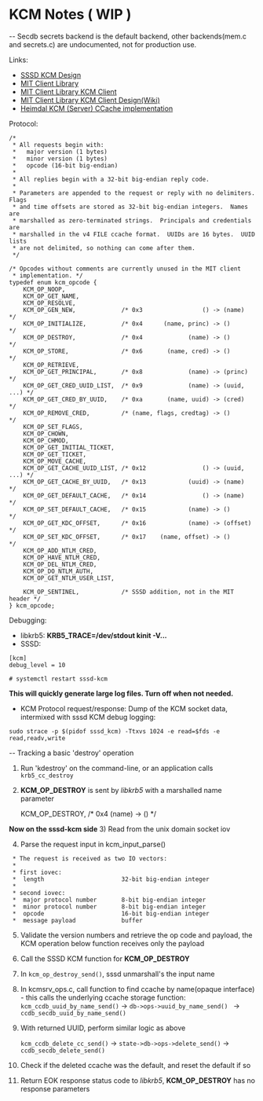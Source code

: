 # KCM Notes ( WIP )

-- Secdb secrets backend is the default backend, other backends(mem.c and 
secrets.c) are undocumented, not for production use.

Links:
* [SSSD KCM Design](https://docs.pagure.org/sssd.sssd/design_pages/kcm.html)
* [MIT Client Library](https://github.com/krb5/krb5.git)
* [MIT Client Library KCM Client](https://github.com/krb5/krb5/blob/master/src/lib/krb5/ccache/cc_kcm.c)
* [MIT Client Library KCM Client Design(Wiki)](https://k5wiki.kerberos.org/wiki/Projects/KCM_client)
* [Heimdal KCM (Server) CCache implementation](https://github.com/heimdal/heimdal/tree/master/kcm)

Protocol:
```
/*
 * All requests begin with:
 *   major version (1 bytes)
 *   minor version (1 bytes)
 *   opcode (16-bit big-endian)
 *
 * All replies begin with a 32-bit big-endian reply code.
 *
 * Parameters are appended to the request or reply with no delimiters.  Flags
 * and time offsets are stored as 32-bit big-endian integers.  Names are
 * marshalled as zero-terminated strings.  Principals and credentials are
 * marshalled in the v4 FILE ccache format.  UUIDs are 16 bytes.  UUID lists
 * are not delimited, so nothing can come after them.
 */

/* Opcodes without comments are currently unused in the MIT client
 * implementation. */
typedef enum kcm_opcode {
    KCM_OP_NOOP,
    KCM_OP_GET_NAME,
    KCM_OP_RESOLVE,
    KCM_OP_GEN_NEW,             /* 0x3                 () -> (name)      */
    KCM_OP_INITIALIZE,          /* 0x4      (name, princ) -> ()          */
    KCM_OP_DESTROY,             /* 0x4             (name) -> ()          */
    KCM_OP_STORE,               /* 0x6       (name, cred) -> ()          */
    KCM_OP_RETRIEVE,
    KCM_OP_GET_PRINCIPAL,       /* 0x8             (name) -> (princ)     */
    KCM_OP_GET_CRED_UUID_LIST,  /* 0x9             (name) -> (uuid, ...) */
    KCM_OP_GET_CRED_BY_UUID,    /* 0xa       (name, uuid) -> (cred)      */
    KCM_OP_REMOVE_CRED,         /* (name, flags, credtag) -> ()          */
    KCM_OP_SET_FLAGS,
    KCM_OP_CHOWN,
    KCM_OP_CHMOD,
    KCM_OP_GET_INITIAL_TICKET,
    KCM_OP_GET_TICKET,
    KCM_OP_MOVE_CACHE,
    KCM_OP_GET_CACHE_UUID_LIST, /* 0x12                () -> (uuid, ...) */
    KCM_OP_GET_CACHE_BY_UUID,   /* 0x13            (uuid) -> (name)      */
    KCM_OP_GET_DEFAULT_CACHE,   /* 0x14                () -> (name)      */
    KCM_OP_SET_DEFAULT_CACHE,   /* 0x15            (name) -> ()          */
    KCM_OP_GET_KDC_OFFSET,      /* 0x16            (name) -> (offset)    */
    KCM_OP_SET_KDC_OFFSET,      /* 0x17    (name, offset) -> ()          */
    KCM_OP_ADD_NTLM_CRED,
    KCM_OP_HAVE_NTLM_CRED,
    KCM_OP_DEL_NTLM_CRED,
    KCM_OP_DO_NTLM_AUTH,
    KCM_OP_GET_NTLM_USER_LIST,

    KCM_OP_SENTINEL,            /* SSSD addition, not in the MIT header */
} kcm_opcode;
```


Debugging: 
* libkrb5: **KRB5_TRACE=/dev/stdout kinit -V...**
* SSSD:
```
[kcm]
debug_level = 10

# systemctl restart sssd-kcm
```
**This will quickly generate large log files. Turn off when not needed.**

* KCM Protocol request/response: Dump of the KCM socket data, intermixed with sssd KCM debug logging:
~~~
sudo strace -p $(pidof sssd_kcm) -Ttxvs 1024 -e read=$fds -e read,readv,write
~~~


-- Tracking a basic 'destroy' operation

1) Run 'kdestroy' on the command-line, or an application calls `krb5_cc_destroy`

2) **KCM_OP_DESTROY** is sent by *libkrb5* with a marshalled name parameter

    KCM_OP_DESTROY,             /* 0x4             (name) -> ()          */

**Now on the sssd-kcm side**
3) Read from the unix domain socket iov 

4) Parse the request input in kcm_input_parse()
```
 * The request is received as two IO vectors:
 *
 * first iovec:
 *  length                      32-bit big-endian integer
 *
 * second iovec:
 *  major protocol number       8-bit big-endian integer
 *  minor protocol number       8-bit big-endian integer
 *  opcode                      16-bit big-endian integer
 *  message payload             buffer
```

5) Validate the version numbers and retrieve the op code and payload, the KCM operation below function receives only the payload

5) Call the SSSD KCM function for **KCM_OP_DESTROY**

2) In `kcm_op_destroy_send()`, sssd unmarshall's the input name

3) In kcmsrv_ops.c, call function to find ccache by name(opaque interface) - this calls the underlying ccache storage function:
    `kcm_ccdb_uuid_by_name_send()`
     -> `db->ops->uuid_by_name_send() `
       -> `ccdb_secdb_uuid_by_name_send()`

4) With returned UUID, perform similar logic as above 

    `kcm_ccdb_delete_cc_send()`
     -> `state->db->ops->delete_send()`
       -> `ccdb_secdb_delete_send()`

5) Check if the deleted ccache was the default, and reset the default if so

6) Return EOK response status code to *libkrb5*, **KCM_OP_DESTROY** has no response parameters

